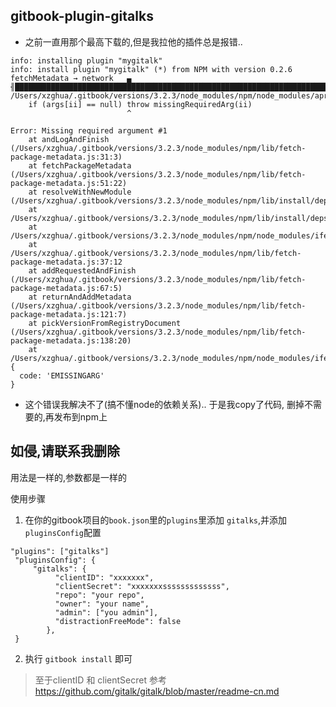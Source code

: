 ## gitbook-plugin-gitalks

- 之前一直用那个最高下载的,但是我拉他的插件总是报错..

```
info: installing plugin "mygitalk"
info: install plugin "mygitalk" (*) from NPM with version 0.2.6
fetchMetadata → network   ▄ ╢██████████████████████████████████████████████████████████████████████░░░░░░░░░░░░░░░░░░░░░░░░░░░░░░░░░░░░░░░░░░░░░░░░░░░░░░░░░░░░░░░░░░░░░░░░░░░░░░░░░░░░░░░░░░░░░░░░░░░░░░░░░░░░░░░░░░░░░░░░░░░░░░░░░░░░░░░░░░░░░░░░░░░░░░░░░░░░░░░░░░╟
/Users/xzghua/.gitbook/versions/3.2.3/node_modules/npm/node_modules/aproba/index.js:25
    if (args[ii] == null) throw missingRequiredArg(ii)
                          ^

Error: Missing required argument #1
    at andLogAndFinish (/Users/xzghua/.gitbook/versions/3.2.3/node_modules/npm/lib/fetch-package-metadata.js:31:3)
    at fetchPackageMetadata (/Users/xzghua/.gitbook/versions/3.2.3/node_modules/npm/lib/fetch-package-metadata.js:51:22)
    at resolveWithNewModule (/Users/xzghua/.gitbook/versions/3.2.3/node_modules/npm/lib/install/deps.js:490:12)
    at /Users/xzghua/.gitbook/versions/3.2.3/node_modules/npm/lib/install/deps.js:491:7
    at /Users/xzghua/.gitbook/versions/3.2.3/node_modules/npm/node_modules/iferr/index.js:13:50
    at /Users/xzghua/.gitbook/versions/3.2.3/node_modules/npm/lib/fetch-package-metadata.js:37:12
    at addRequestedAndFinish (/Users/xzghua/.gitbook/versions/3.2.3/node_modules/npm/lib/fetch-package-metadata.js:67:5)
    at returnAndAddMetadata (/Users/xzghua/.gitbook/versions/3.2.3/node_modules/npm/lib/fetch-package-metadata.js:121:7)
    at pickVersionFromRegistryDocument (/Users/xzghua/.gitbook/versions/3.2.3/node_modules/npm/lib/fetch-package-metadata.js:138:20)
    at /Users/xzghua/.gitbook/versions/3.2.3/node_modules/npm/node_modules/iferr/index.js:13:50 {
  code: 'EMISSINGARG'
}
```

- 这个错误我解决不了(搞不懂node的依赖关系).. 于是我copy了代码, 删掉不需要的,再发布到npm上

## 如侵,请联系我删除

用法是一样的,参数都是一样的

使用步骤

1. 在你的gitbook项目的`book.json`里的`plugins`里添加 `gitalks`,并添加`pluginsConfig`配置

```
"plugins": ["gitalks"]
 "pluginsConfig": {
     "gitalks": {
          "clientID": "xxxxxxx",
          "clientSecret": "xxxxxxxsssssssssssss",
          "repo": "your repo",
          "owner": "your name",
          "admin": ["you admin"],
          "distractionFreeMode": false
        },
 }
```

2. 执行 `gitbook install` 即可

> 至于clientID 和 clientSecret 参考 https://github.com/gitalk/gitalk/blob/master/readme-cn.md 

